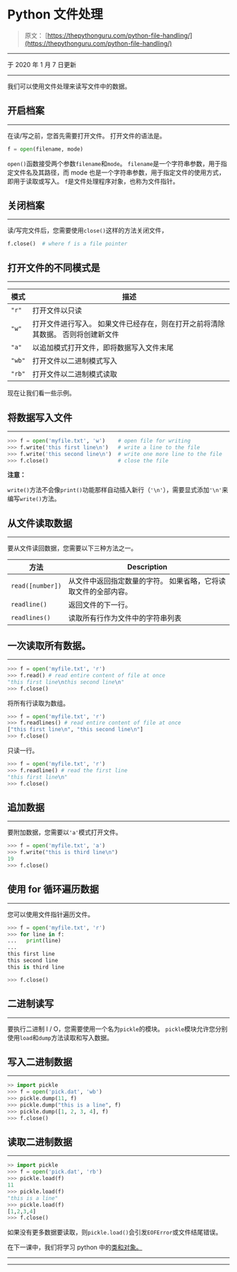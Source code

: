 # Python 文件处理

> 原文： [https://thepythonguru.com/python-file-handling/](https://thepythonguru.com/python-file-handling/)

* * *

于 2020 年 1 月 7 日更新

* * *

我们可以使用文件处理来读写文件中的数据。

## 开启档案

* * *

在读/写之前，您首先需要打开文件。 打开文件的语法是。

```py
f = open(filename, mode)

```

`open()`函数接受两个参数`filename`和`mode`。 `filename`是一个字符串参数，用于指定文件名及其路径，而 mode 也是一个字符串参数，用于指定文件的使用方式，即用于读取或写入。 `f`是文件处理程序对象，也称为文件指针。

## 关闭档案

* * *

读/写完文件后，您需要使用`close()`这样的方法关闭文件，

```py
f.close()  # where f is a file pointer

```

## 打开文件的不同模式是

* * *

| 模式 | 描述 |
| --- | --- |
| `"r"` | 打开文件以只读 |
| `"w"` | 打开文件进行写入。 如果文件已经存在，则在打开之前将清除其数据。 否则将创建新文件 |
| `"a"` | 以追加模式打开文件，即将数据写入文件末尾 |
| `"wb"` | 打开文件以二进制模式写入 |
| `"rb"` | 打开文件以二进制模式读取 |

现在让我们看一些示例。

## 将数据写入文件

* * *

```py
>>> f = open('myfile.txt', 'w')    # open file for writing
>>> f.write('this first line\n')   # write a line to the file
>>> f.write('this second line\n')  # write one more line to the file
>>> f.close()                      # close the file

```

**注意：**

`write()`方法不会像`print()`功能那样自动插入新行（`'\n'`），需要显式添加`'\n'`来编写`write()`方法。

## 从文件读取数据

* * *

要从文件读回数据，您需要以下三种方法之一。

| 方法 | Description |
| --- | --- |
| `read([number])` | 从文件中返回指定数量的字符。 如果省略，它将读取文件的全部内容。 |
| `readline()` | 返回文件的下一行。 |
| `readlines()` | 读取所有行作为文件中的字符串列表 |

## 一次读取所有数据。

* * *

```py
>>> f = open('myfile.txt', 'r')
>>> f.read() # read entire content of file at once
"this first line\nthis second line\n"
>>> f.close()

```

将所有行读取为数组。

```py
>>> f = open('myfile.txt', 'r')
>>> f.readlines() # read entire content of file at once
["this first line\n", "this second line\n"]
>>> f.close()

```

只读一行。

```py
>>> f = open('myfile.txt', 'r')
>>> f.readline() # read the first line
"this first line\n"
>>> f.close()

```

## 追加数据

* * *

要附加数据，您需要以`'a'`模式打开文件。

```py
>>> f = open('myfile.txt', 'a')
>>> f.write("this is third line\n")
19
>>> f.close()

```

## 使用 for 循环遍历数据

* * *

您可以使用文件指针遍历文件。

```py
>>> f = open('myfile.txt', 'r')
>>> for line in f:
...   print(line)
...
this first line
this second line
this is third line

>>> f.close()

```

## 二进制读写

* * *

要执行二进制 I / O，您需要使用一个名为`pickle`的模块。 `pickle`模块允许您分别使用`load`和`dump`方法读取和写入数据。

## 写入二进制数据

* * *

```py
>> import pickle
>>> f = open('pick.dat', 'wb')
>>> pickle.dump(11, f)
>>> pickle.dump("this is a line", f)
>>> pickle.dump([1, 2, 3, 4], f)
>>> f.close()

```

## 读取二进制数据

* * *

```py
>> import pickle
>>> f = open('pick.dat', 'rb')
>>> pickle.load(f)
11
>>> pickle.load(f)
"this is a line"
>>> pickle.load(f)
[1,2,3,4]
>>> f.close()

```

如果没有更多数据要读取，则`pickle.load()`会引发`EOFError`或文件结尾错误。

在下一课中，我们将学习 python 中的[类和对象。](/python-object-and-classes/)

* * *

* * *